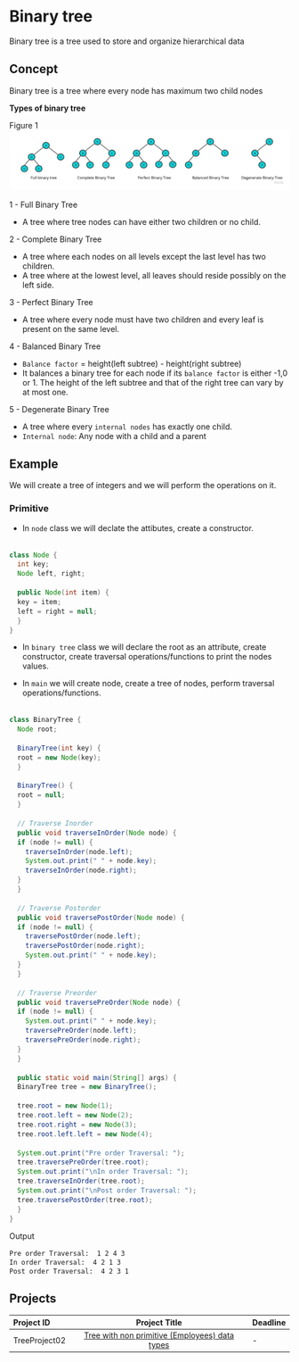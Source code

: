 # Binary tree

Binary tree is a tree used to store and organize hierarchical data

## Concept

Binary tree is a tree where every node has maximum two child nodes 



**Types of binary tree**
<br/>

Figure 1
![data representation](./images/Types-of-binary-tree.jpg)

1 - Full Binary Tree
- A tree where tree nodes can have either two children or no child.
  

2 - Complete Binary Tree 
- A tree where each nodes on all levels except the last level has two children.
- A tree where at the lowest level, all leaves should reside possibly on the left side.


3 - Perfect Binary Tree
- A tree where every node must have two children and every leaf is present on the same level.


4 - Balanced Binary Tree
- `Balance factor` = height(left subtree) - height(right subtree)
- It balances a binary tree for each node if its `balance factor` is either -1,0 or 1. The height of the left subtree and that of the right tree can vary by at most one.


5 - Degenerate Binary Tree
- A tree where every `internal nodes` has exactly one child.
- `Internal node`: Any node with a child and a parent


## Example 
We will create a tree of integers and we will perform the operations on it.

### Primitive 

- In `node` class we will declate the attibutes, create a constructor.

```java

class Node {
  int key;
  Node left, right;

  public Node(int item) {
  key = item;
  left = right = null;
  }
}
```

- In `binary tree` class we will declare the root as an attribute, create constructor, create traversal operations/functions to print the nodes values.

- In `main` we will create node, create a tree of nodes, perform traversal operations/functions.

```java

class BinaryTree {
  Node root;

  BinaryTree(int key) {
  root = new Node(key);
  }

  BinaryTree() {
  root = null;
  }

  // Traverse Inorder
  public void traverseInOrder(Node node) {
  if (node != null) {
    traverseInOrder(node.left);
    System.out.print(" " + node.key);
    traverseInOrder(node.right);
  }
  }

  // Traverse Postorder
  public void traversePostOrder(Node node) {
  if (node != null) {
    traversePostOrder(node.left);
    traversePostOrder(node.right);
    System.out.print(" " + node.key);
  }
  }

  // Traverse Preorder
  public void traversePreOrder(Node node) {
  if (node != null) {
    System.out.print(" " + node.key);
    traversePreOrder(node.left);
    traversePreOrder(node.right);
  }
  }

  public static void main(String[] args) {
  BinaryTree tree = new BinaryTree();

  tree.root = new Node(1);
  tree.root.left = new Node(2);
  tree.root.right = new Node(3);
  tree.root.left.left = new Node(4);

  System.out.print("Pre order Traversal: ");
  tree.traversePreOrder(tree.root);
  System.out.print("\nIn order Traversal: ");
  tree.traverseInOrder(tree.root);
  System.out.print("\nPost order Traversal: ");
  tree.traversePostOrder(tree.root);
  }
}

```

Output
```
Pre order Traversal:  1 2 4 3
In order Traversal:  4 2 1 3
Post order Traversal:  4 2 3 1
```

## Projects

Project ID | Project Title | Deadline |
|:-----|:-----------:|:-------------|
|TreeProject02| [Tree with non primitive (Employees) data types](projects/binary-tree/README.md) | - | 









